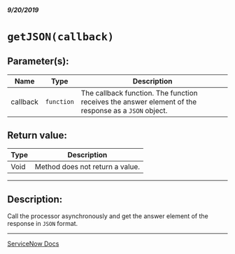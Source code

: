 ##### 9/20/2019
# `getJSON(callback)`

## Parameter(s):
| Name | Type | Description |
|---|---|---|
| callback | `function` | The callback function.  The function receives the answer element of the response as a `JSON` object. |

## Return value:
| Type | Description |
|---|---|
| Void | Method does not return a value. |

---

## Description:
Call the processor asynchronously and get the answer element of the response in `JSON` format.

---

[ServiceNow Docs](https://developer.servicenow.com/app.do#!/api_doc?v=newyork&id=c_GlideAjaxV3API)